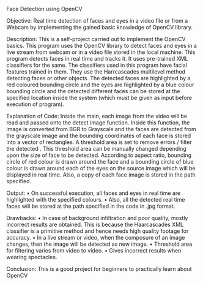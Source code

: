 Face Detection using OpenCV

Objective: Real time detection of faces and eyes in a video file or from a Webcam by implementing the gained basic knowledge of OpenCV library.

Description:
This is a self-project carried out to implement the OpenCV basics. This program uses the OpenCV library to detect faces and eyes in a live stream from webcam or in a video file stored in the local machine. This program detects faces in real time and tracks it. It uses pre-trained XML classifiers for the same. The classifiers used in this program have facial features trained in them. They use the Harrcascades multilevel method detecting faces or other objects.
The detected faces are highlighted by a red coloured bounding circle and the eyes are highlighted by a blue colour bounding circle and the detected different faces can be stored at the specified location inside the system (which must be given as input before execution of program). 

Explanation of Code:
Inside the main, each image from the video will be read and passed onto the detect image function. Inside this function, the image is converted from BGR to Grayscale and the faces are detected from the grayscale image and the bounding coordinates of each face is stored into a vector of rectangles. 
A threshold area is set to remove errors / filter the detected . This threshold area can be manually changed depending upon the size of face to be detected.
According to aspect ratio, bounding circle of red colour is drawn around the face and a bounding circle of blue colour is drawn around each of the eyes on the source image which will be displayed in real time.
Also, a copy of each face image is stored in the path specified.

Output:
•	On successful execution, all faces and eyes in real time are highlighted with the specified colours.
•	Also, all the detected real time faces will be stored at the path specified in the code in .jpg format.

Drawbacks:
•	In case of background infiltration and poor quality, mostly incorrect results are obtained. This is because the Haarcascades XML classifier is a primitive method and hence needs high quality footage for accuracy.
•	In a live stream or video, when the composure of an image changes, then the image will be detected as new image.
•	Threshold area for filtering varies from video to video.
•	Gives incorrect results when wearing spectacles.

Conclusion:
This is a good project for beginners to practically learn about OpenCV

